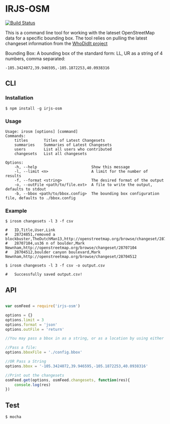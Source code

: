 
IRJS-OSM
========
[![Build Status](https://travis-ci.org/jenningsanderson/irjs-osm.svg?branch=master)](https://travis-ci.org/jenningsanderson/irjs-osm)

This is a command line tool for working with the lateset OpenStreetMap data for a specific bounding box.  The tool relies on pulling the latest changeset information from the [WhoDidIt project](http://zverik.osm.rambler.ru/whodidit/)


Bounding Box: A bounding box of the standard form: LL, UR as a string of 4 numbers, comma separated:
	
	-105.3424072,39.946595,-105.1872253,40.0938316

## CLI
### Installation

	$ npm install -g irjs-osm

### Usage
	Usage: irosm [options] [command]
	Commands:
		titles       Titles of Latest Changesets
		summaries    Summaries of Latest Changesets
		users        List all users who contributed
		changesets   List all changesets

	Options:
		-h, --help                        Show this message
		-l, --limit <n>                   A limit for the number of results
		-f, --format <string>             The desired format of the output
		-o, --outFile <path/to/file.ext>  A file to write the output, defaults to stdout
		-b, --bbox <path/to/bbox.config>  The bounding box configuration file, defaults to ./bbox.config



### Example

	$ irosm changesets -l 3 -f csv
		
	#	ID,Title,User,Link
	#	28724851,removed a blockbuster,TheDutchMan13,http://openstreetmap.org/browse/changeset/28724851
	#	28707104,us36 n of boulder,Mark Newnham,http://openstreetmap.org/browse/changeset/28707104
	#	28704512,boulder canyon boulevard,Mark Newnham,http://openstreetmap.org/browse/changeset/28704512

	$ irosm changesets -l 3 -f csv -o output.csv
	
	# 	Successfully saved output.csv!

	
## API

```javascript

var osmFeed = require('irjs-osm')

options = {}
options.limit = 3
options.format = 'json'
options.outFile = 'return'

//You may pass a bbox in as a string, or as a location by using either of the following (not both, the options.bbox will override).

//Pass a file:
options.bboxFile = './config.bbox'

//OR Pass a String
options.bbox = '-105.3424072,39.946595,-105.1872253,40.0938316'

//Print out the changesets
osmFeed.get(options, osmFeed.changesets, function(res){
	console.log(res)
})


```


## Test

	$ mocha